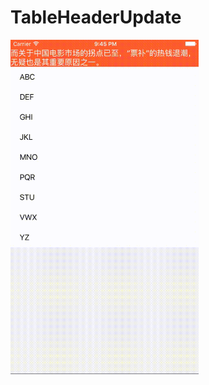 # TableHeaderUpdate
<img  src="https://raw.githubusercontent.com/noveleven/TableHeaderUpdate/master/Sample.gif" width="301">
